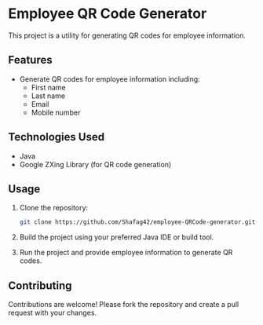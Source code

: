 # Employee QR Code Generator

This project is a utility for generating QR codes for employee information.

## Features

- Generate QR codes for employee information including:
  - First name
  - Last name
  - Email
  - Mobile number

## Technologies Used

- Java
- Google ZXing Library (for QR code generation)

## Usage

1. Clone the repository:
   ```sh
   git clone https://github.com/Shafag42/employee-QRCode-generator.git

 2. Build the project using your preferred Java IDE or build tool.

3. Run the project and provide employee information to generate QR codes.

## Contributing

Contributions are welcome! Please fork the repository and create a pull request with your changes.

